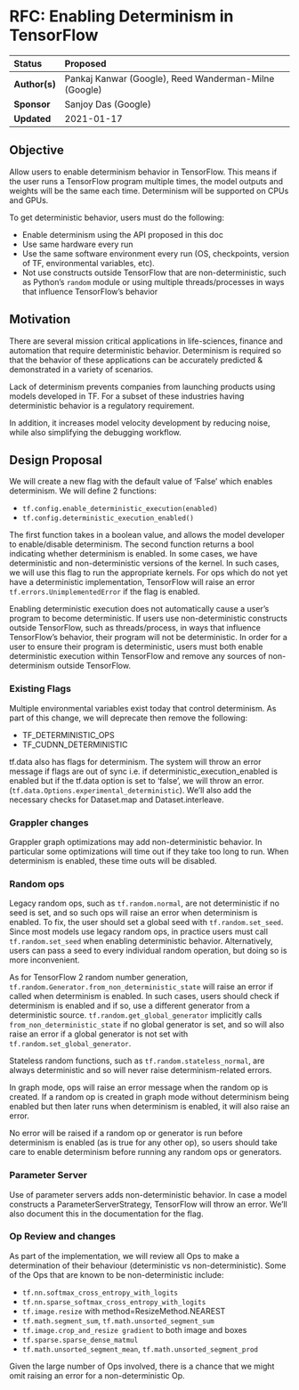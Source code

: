 # RFC: Enabling Determinism in TensorFlow
  
| Status        | Proposed                                             |
:---------------|:-----------------------------------------------------|
| **Author(s)** | Pankaj Kanwar (Google), Reed Wanderman-Milne (Google)|
| **Sponsor**   | Sanjoy Das (Google)                                |
| **Updated**   | 2021-01-17                                           |


## Objective
Allow users to enable determinism behavior in TensorFlow. This means if the user runs a TensorFlow program multiple times, the model outputs and weights will be the same each time. Determinism will be supported on CPUs and GPUs.
 
To get deterministic behavior, users must do the following:

 * Enable determinism using the API proposed in this doc
 * Use same hardware every run
 * Use the same software environment every run (OS, checkpoints, version of TF, environmental variables, etc).
 * Not use constructs outside TensorFlow that are non-deterministic, such as Python’s `random` module or using multiple threads/processes in ways that influence TensorFlow’s behavior

## Motivation
There are several mission critical applications in life-sciences, finance and automation that require deterministic behavior. Determinism is required so that the behavior of these applications can be accurately predicted & demonstrated in a variety of scenarios. 

Lack of determinism prevents companies from launching products using models developed in TF. For a subset of these industries having deterministic behavior is a regulatory requirement. 

In addition, it increases model velocity development by reducing noise, while also simplifying the debugging workflow.

## Design Proposal
We will create a new flag with the default value of ‘False’ which enables determinism.  We will define 2 functions:

* `tf.config.enable_deterministic_execution(enabled)`
* `tf.config.deterministic_execution_enabled()`

The first function takes in a boolean value, and allows the model developer to enable/disable determinism. The second function returns a bool indicating whether determinism is enabled.
In some cases, we have deterministic and non-deterministic versions of the kernel. In such cases, we will use this flag to run the appropriate kernels.
For ops which do not yet have a deterministic implementation, TensorFlow will raise an error `tf.errors.UnimplementedError` if the flag is enabled.

Enabling deterministic execution does not automatically cause a user’s program to become deterministic. If users use non-deterministic constructs outside TensorFlow, such as threads/process, in ways that influence TensorFlow’s behavior, their program will not be deterministic. In order for a user to ensure their program is deterministic, users must both enable deterministic execution within TensorFlow and remove any sources of non-determinism outside TensorFlow.

### Existing Flags
Multiple environmental variables exist today that control determinism. As part of this change, we will deprecate then remove the following:

* TF_DETERMINISTIC_OPS
* TF_CUDNN_DETERMINISTIC

tf.data also has flags for determinism. The system will throw an error message if flags are out of sync i.e. if deterministic_execution_enabled is enabled but if the tf.data option is set to ‘false’, we will throw an error. (`tf.data.Options.experimental_deterministic`). We’ll also add the necessary checks for Dataset.map and Dataset.interleave.

### Grappler changes
Grappler graph optimizations may add non-deterministic behavior. In particular some optimizations will time out if they take too long to run. When determinism is enabled, these time outs will be disabled.

### Random ops
Legacy random ops, such as `tf.random.normal`, are not deterministic if no seed is set, and so such ops will raise an error when determinism is enabled. To fix, the user should set a global seed with `tf.random.set_seed`. Since most models use legacy random ops, in practice users must call `tf.random.set_seed` when enabling deterministic behavior. Alternatively, users can pass a seed to every individual random operation, but doing so is more inconvenient.

As for TensorFlow 2 random number generation, `tf.random.Generator.from_non_deterministic_state` will raise an error if called when determinism is enabled. In such cases, users should check if determinism is enabled and if so, use a different generator from a deterministic source. `tf.random.get_global_generator` implicitly calls `from_non_deterministic_state` if no global generator is set, and so will also raise an error if a global generator is not set with `tf.random.set_global_generator`.

Stateless random functions, such as `tf.random.stateless_normal`, are always deterministic and so will never raise determinism-related errors.

In graph mode, ops will raise an error message when the random op is created. If a random op is created in graph mode without determinism being enabled but then later runs when determinism is enabled, it will also raise an error.

No error will be raised if a random op or generator is run before determinism is enabled (as is true for any other op), so users should take care to enable determinism before running any random ops or generators.

### Parameter Server
Use of parameter servers adds non-deterministic behavior. In case a model constructs a ParameterServerStrategy, TensorFlow will throw an error. We’ll also document this in the documentation for the flag.

### Op Review and changes
As part of the implementation, we will review all Ops to make a determination of their behaviour (deterministic vs non-deterministic). Some of the Ops that are known to be non-deterministic include:

* `tf.nn.softmax_cross_entropy_with_logits` 
* `tf.nn.sparse_softmax_cross_entropy_with_logits` 
* `tf.image.resize` with method=ResizeMethod.NEAREST 
* `tf.math.segment_sum`, `tf.math.unsorted_segment_sum`
* `tf.image.crop_and_resize gradient` to both image and boxes 
* `tf.sparse.sparse_dense_matmul`
* `tf.math.unsorted_segment_mean`, `tf.math.unsorted_segment_prod`

Given the large number of Ops involved, there is a chance that we might omit raising an error for a non-deterministic Op.
